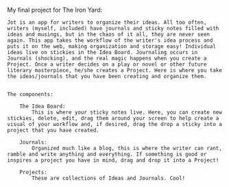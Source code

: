 My final project for The Iron Yard:

	Jot is an app for writers to organize their ideas. All too often, writers (myself, included) have journals and sticky notes filled with ideas and musings, but in the chaos of it all, they are never seen again. This app takes the workflow of the writer's idea process and puts it on the web, making organization and storage easy! Individual ideas live on stickies in the Idea Board. Journaling occurs in Journals (shocking), and the real magic happens when you create a Project. Once a writer decides on a play or novel or other future literary masterpiece, he/she creates a Project. Here is where you take the ideas/journals that you have been creating and organize them.


	The components:

		The Idea Board:
			This is where your sticky notes live. Here, you can create new stickies, delete, edit, drag them around your screen to help create a visual of your workflow and, if desired, drag the drop a sticky into a project that you have created. 

		Journals:
			Organized much like a blog, this is where the writer can rant, ramble and write anything and everything. If something is good or inspires a project you have in mind, drag and drop it into a Project!

		Projects:
			These are collections of Ideas and Journals. Cool!

		